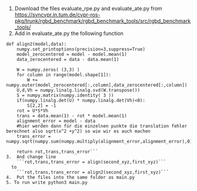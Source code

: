 1.  Download the files evaluate_rpe.py and evaluate_ate.py from https://svncvpr.in.tum.de/cvpr-ros-pkg/trunk/rgbd_benchmark/rgbd_benchmark_tools/src/rgbd_benchmark_tools/
2.  Add in evaluate_ate.py the following function
```#no aligning
def align2(model,data):
    numpy.set_printoptions(precision=3,suppress=True)
    model_zerocentered = model - model.mean(1)
    data_zerocentered = data - data.mean(1)
    
    W = numpy.zeros( (3,3) )
    for column in range(model.shape[1]):
        W += numpy.outer(model_zerocentered[:,column],data_zerocentered[:,column])
    U,d,Vh = numpy.linalg.linalg.svd(W.transpose())
    S = numpy.matrix(numpy.identity( 3 ))
    if(numpy.linalg.det(U) * numpy.linalg.det(Vh)<0):
        S[2,2] = -1
    rot = U*S*Vh
    trans = data.mean(1) - rot * model.mean(1)
    alignment_error = model - data
    #hier werden dann für die einzelnen punkte die translation fehler berechnet also sqrt(x^2 +y^2) so wie wir es auch machen
    trans_error = numpy.sqrt(numpy.sum(numpy.multiply(alignment_error,alignment_error),0)).A[0]
        
    return rot,trans,trans_error```
3.  And change line
    ```rot,trans,trans_error = align(second_xyz,first_xyz)```
  to
    ```rot,trans,trans_error = align2(second_xyz,first_xyz)```
4.  Put the files into the same folder as main.py
5. To run write python3 main.py
